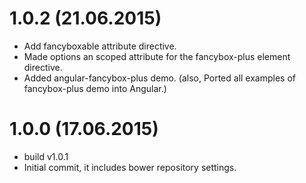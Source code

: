 <a name="1.0.2"></a>

# 1.0.2 (21.06.2015)
- Add fancyboxable attribute directive.
- Made options an scoped attribute for the fancybox-plus element directive.
- Added angular-fancybox-plus demo. (also, Ported all examples of fancybox-plus demo into Angular.) 

<a name="1.0.0"></a>

# 1.0.0 (17.06.2015)
- build v1.0.1
- Initial commit, it includes bower repository settings.
